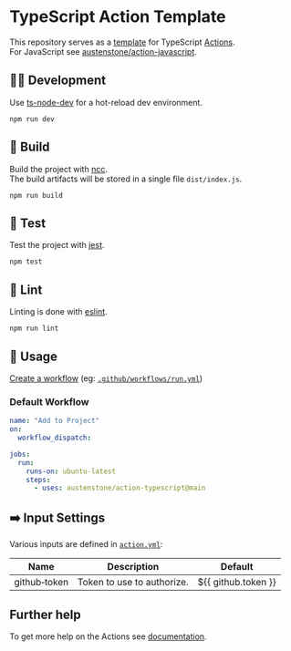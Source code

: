 # TypeScript Action Template

This repository serves as a [template](https://docs.github.com/en/repositories/creating-and-managing-repositories/creating-a-repository-from-a-template) for TypeScript [Actions](https://docs.github.com/en/actions).
<br>For JavaScript see [austenstone/action-javascript](https://github.com/austenstone/action-javascript).

## 🧑‍💻 Development
Use [ts-node-dev](https://github.com/wclr/ts-node-dev) for a hot-reload dev environment.
```
npm run dev
```

## 🔨 Build
Build the project with [ncc](https://github.com/vercel/ncc).<br>The build artifacts will be stored in a single file `dist/index.js`.
```
npm run build
```

## 🧪 Test
Test the project with [jest](https://github.com/facebook/jest).
```
npm test
```

## 🧹 Lint
Linting is done with [eslint](https://github.com/eslint/eslint).
```
npm run lint
```

## 🏃 Usage
[Create a workflow](https://help.github.com/en/articles/configuring-a-workflow#creating-a-workflow-file) (eg: [`.github/workflows/run.yml`](.github/workflows/usage.yaml))

### Default Workflow
```yml
name: "Add to Project"
on:
  workflow_dispatch:

jobs:
  run:
    runs-on: ubuntu-latest
    steps:
      - uses: austenstone/action-typescript@main
```

## ➡️ Input Settings
Various inputs are defined in [`action.yml`](action.yml):

| Name | Description | Default |
| --- | - | - |
| github&#x2011;token | Token to use to authorize. | ${{&nbsp;github.token&nbsp;}} |

## Further help
To get more help on the Actions see [documentation](https://docs.github.com/en/actions).
